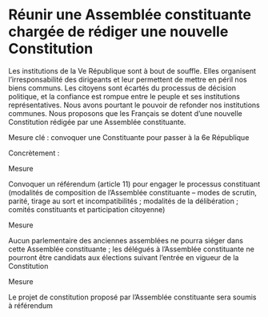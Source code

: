 # Réunir une Assemblée constituante chargée de rédiger une nouvelle Constitution



Les institutions de la Ve République sont à bout de souffle. Elles
organisent l’irresponsabilité des dirigeants et leur permettent de
mettre en péril nos biens communs. Les citoyens sont écartés du
processus de décision politique, et la confiance est rompue entre le
peuple et ses institutions représentatives. Nous avons pourtant le
pouvoir de refonder nos institutions communes. Nous proposons que les
Français se dotent d’une nouvelle Constitution rédigée par une Assemblée
constituante.


Mesure clé : convoquer une Constituante pour passer à la 6e République

Concrètement :



Mesure

Convoquer un référendum (article 11) pour engager le processus
constituant (modalités de composition de l’Assemblée constituante –
modes de scrutin, parité, tirage au sort et incompatibilités ; modalités
de la délibération ; comités constituants et participation citoyenne)


Mesure

Aucun parlementaire des anciennes assemblées ne pourra siéger dans cette
Assemblée constituante ; les délégués à l’Assemblée constituante ne
pourront être candidats aux élections suivant l’entrée en vigueur de la
Constitution


Mesure

Le projet de constitution proposé par l’Assemblée constituante sera
soumis à référendum

